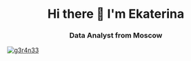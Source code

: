 <div id="header" align="center">
<h1>Hi there 👋 I'm Ekaterina</h1>
<h3>Data Analyst from Moscow</h3>
</div>

<a href="linkedin-url">
<img src="https://img.shields.io/badge/Telegram-blue?style=for-the-
badge&logo=telegram&logoColor=white" alt="g3r4n33"/>
</a>

<!--
**EkaterinaFrolova9/EkaterinaFrolova9** is a ✨ _special_ ✨ repository because its `README.md` (this file) appears on your GitHub profile.

Here are some ideas to get you started:

- 🔭 I’m currently working on ...
- 🌱 I’m currently learning ...
- 👯 I’m looking to collaborate on ...
- 🤔 I’m looking for help with ...
- 💬 Ask me about ...
- 📫 How to reach me: ...
- 😄 Pronouns: ...
- ⚡ Fun fact: ...
-->
